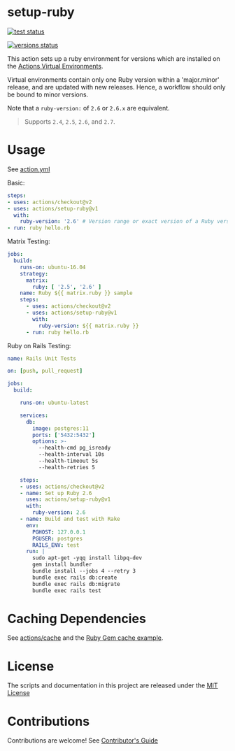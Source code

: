 # setup-ruby

<p align="left">
  <a href="https://github.com/actions/setup-ruby/actions"><img alt="test status" src="https://github.com/actions/setup-ruby/workflows/build-test/badge.svg"></a>

  <a href="https://github.com/actions/setup-ruby/actions"><img alt="versions status" src="https://github.com/actions/setup-ruby/workflows/ruby-versions/badge.svg"></a>  
</p>

This action sets up a ruby environment for versions which are installed on the [Actions Virtual Environments](https://github.com/actions/virtual-environments).

Virtual environments contain only one Ruby version within a 'major.minor' release, and are updated with new releases.  Hence, a workflow should only be bound to minor versions.

Note that a `ruby-version:` of `2.6` or `2.6.x` are equivalent.

> Supports `2.4`, `2.5`, `2.6`, and `2.7`.

# Usage

See [action.yml](action.yml)

Basic:
```yaml
steps:
- uses: actions/checkout@v2
- uses: actions/setup-ruby@v1
  with:
    ruby-version: '2.6' # Version range or exact version of a Ruby version to use, using semvers version range syntax.
- run: ruby hello.rb
```

Matrix Testing:
```yaml
jobs:
  build:
    runs-on: ubuntu-16.04
    strategy:
      matrix:
        ruby: [ '2.5', '2.6' ]
    name: Ruby ${{ matrix.ruby }} sample
    steps:
      - uses: actions/checkout@v2
      - uses: actions/setup-ruby@v1
        with:
          ruby-version: ${{ matrix.ruby }}
      - run: ruby hello.rb
```

Ruby on Rails Testing:
```yaml
name: Rails Unit Tests

on: [push, pull_request]

jobs:
  build:

    runs-on: ubuntu-latest

    services:
      db:
        image: postgres:11
        ports: ['5432:5432']
        options: >-
          --health-cmd pg_isready
          --health-interval 10s
          --health-timeout 5s
          --health-retries 5

    steps:
    - uses: actions/checkout@v2
    - name: Set up Ruby 2.6
      uses: actions/setup-ruby@v1
      with:
        ruby-version: 2.6
    - name: Build and test with Rake
      env:
        PGHOST: 127.0.0.1
        PGUSER: postgres
        RAILS_ENV: test
      run: |
        sudo apt-get -yqq install libpq-dev
        gem install bundler
        bundle install --jobs 4 --retry 3
        bundle exec rails db:create
        bundle exec rails db:migrate
        bundle exec rails test
```

# Caching Dependencies

See [actions/cache](https://github.com/actions/cache) and the [Ruby Gem cache example](https://github.com/actions/cache/blob/master/examples.md#ruby---gem).

# License

The scripts and documentation in this project are released under the [MIT License](LICENSE)

# Contributions

Contributions are welcome!  See [Contributor's Guide](docs/contributors.md)
